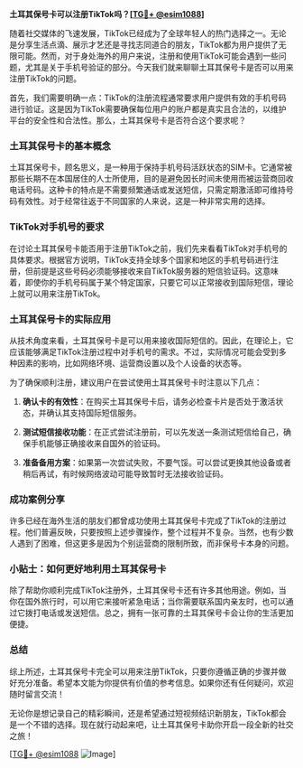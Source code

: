 **土耳其保号卡可以注册TikTok吗？[[TG💪+ @esim1088](https://t.me/s/esim1088)]**

随着社交媒体的飞速发展，TikTok已经成为了全球年轻人的热门选择之一。无论是分享生活点滴、展示才艺还是寻找志同道合的朋友，TikTok都为用户提供了无限可能。然而，对于身处海外的用户来说，注册和使用TikTok可能会遇到一些问题，尤其是关于手机号验证的部分。今天我们就来聊聊土耳其保号卡是否可以用来注册TikTok的问题。

首先，我们需要明确一点：TikTok的注册流程通常要求用户提供有效的手机号码进行验证。这是因为TikTok需要确保每位用户的账户都是真实且合法的，以维护平台的安全性和合法性。那么，土耳其保号卡是否符合这个要求呢？

### 土耳其保号卡的基本概念

土耳其保号卡，顾名思义，是一种用于保持手机号码活跃状态的SIM卡。它通常被那些长期不在本国居住的人士所使用，目的是避免因长时间未使用而被运营商回收电话号码。这种卡的特点是不需要频繁通话或发送短信，只需定期激活即可维持号码有效性。对于经常往返于不同国家的人来说，这是一种非常实用的选择。

### TikTok对手机号的要求

在讨论土耳其保号卡能否用于注册TikTok之前，我们先来看看TikTok对手机号的具体要求。根据官方说明，TikTok支持全球多个国家和地区的手机号码进行注册，但前提是这些号码必须能够接收来自TikTok服务器的短信验证码。这意味着，即使你的手机号码属于某个特定国家，只要它可以正常接收到国际短信，理论上就可以用来注册TikTok。

### 土耳其保号卡的实际应用

从技术角度来看，土耳其保号卡是可以用来接收国际短信的。因此，在理论上，它应该能够满足TikTok注册过程中对手机号的需求。不过，实际情况可能会受到多种因素的影响，比如网络环境、运营商设置以及个人设备的状态等。

为了确保顺利注册，建议用户在尝试使用土耳其保号卡时注意以下几点：

1. **确认卡的有效性**：在购买土耳其保号卡后，请务必检查卡片是否处于激活状态，并确认其支持国际短信服务。
   
2. **测试短信接收功能**：在正式尝试注册前，可以先发送一条测试短信给自己，确保手机能够正确接收来自国外的验证码。

3. **准备备用方案**：如果第一次尝试失败，不要气馁。可以尝试更换其他设备或者稍后再试，有时候网络波动可能导致暂时无法接收验证码。

### 成功案例分享

许多已经在海外生活的朋友们都曾成功使用土耳其保号卡完成了TikTok的注册过程。他们普遍反映，只要按照上述步骤操作，整个过程并不复杂。当然，也有少数人遇到了困难，但这更多是因为个别运营商的限制所致，而非保号卡本身的问题。

### 小贴士：如何更好地利用土耳其保号卡

除了帮助你顺利完成TikTok注册外，土耳其保号卡还有许多其他用途。例如，当你在国外旅行时，可以用它来接听紧急电话；当你需要联系国内亲友时，也可以通过它拨打电话或发送短信。总之，拥有一张可靠的土耳其保号卡会让你的生活更加便捷。

### 总结

综上所述，土耳其保号卡完全可以用来注册TikTok，只要你遵循正确的步骤并做好充分准备。希望本文能为你提供有价值的参考信息。如果你还有任何疑问，欢迎随时留言交流！

无论你是想记录自己的精彩瞬间，还是希望通过短视频结识新朋友，TikTok都会是一个不错的选择。现在就行动起来吧，让土耳其保号卡助你开启一段全新的社交之旅！

[[TG💪+ @esim1088](https://t.me/s/esim1088) ![Image](https://i.postimg.cc/4NQfJmqS/Snipaste-2025-05-13-00-14-12.png)]